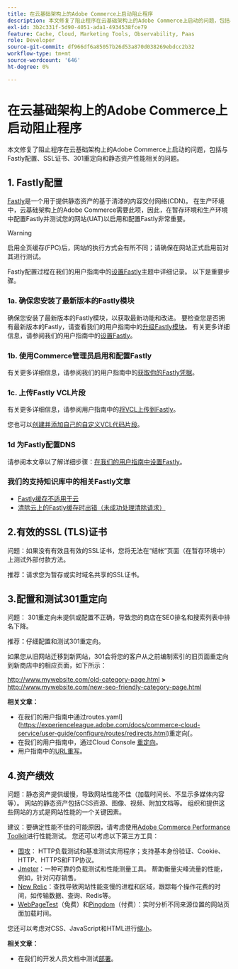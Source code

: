 ```yaml
---
title: 在云基础架构上的Adobe Commerce上启动阻止程序
description: 本文修复了阻止程序在云基础架构上的Adobe Commerce上启动的问题，包括与Fastly配置、SSL证书、301重定向和静态资产性能相关的问题。
exl-id: 3b2c331f-5d90-4051-ada1-4934538fce79
feature: Cache, Cloud, Marketing Tools, Observability, Paas
role: Developer
source-git-commit: df966df6a85057b26d53a870d038269ebdcc2b32
workflow-type: tm+mt
source-wordcount: '646'
ht-degree: 0%

---
```


# 在云基础架构上的Adobe Commerce上启动阻止程序

本文修复了阻止程序在云基础架构上的Adobe Commerce上启动的问题，包括与Fastly配置、SSL证书、301重定向和静态资产性能相关的问题。

## 1. Fastly配置

[Fastly](https://www.fastly.com/)是一个用于提供静态资产的基于清漆的内容交付网络(CDN)。 在生产环境中，云基础架构上的Adobe Commerce需要此项，因此，在暂存环境和生产环境中配置Fastly并测试您的网站(UAT)以启用和配置Fastly非常重要。

>[!WARNING]
>
>启用全页缓存(FPC)后，网站的执行方式会有所不同；请确保在网站正式启用前对其进行测试。

Fastly配置过程在我们的用户指南中的[设置Fastly](https://experienceleague.adobe.com/docs/commerce-cloud-service/user-guide/cdn/setup-fastly/fastly-configuration.html)主题中详细记录。 以下是重要步骤。

### 1a. 确保您安装了最新版本的Fastly模块

确保您安装了最新版本的Fastly模块，以获取最新功能和改进。 要检查您是否拥有最新版本的Fastly，请查看我们的用户指南中的[升级Fastly模块](https://experienceleague.adobe.com/docs/commerce-cloud-service/user-guide/cdn/setup-fastly/fastly-configuration.html#upgrade-the-fastly-module)。 有关更多详细信息，请参阅我们的用户指南中的[设置Fastly](https://experienceleague.adobe.com/docs/commerce-cloud-service/user-guide/cdn/setup-fastly/fastly-configuration.html)。

### 1b. 使用Commerce管理员启用和配置Fastly

有关更多详细信息，请参阅我们的用户指南中的[获取你的Fastly凭据](https://experienceleague.adobe.com/docs/commerce-cloud-service/user-guide/cdn/setup-fastly/fastly-configuration.html#get-fastly-credentials)。

### 1c. 上传Fastly VCL片段

有关更多详细信息，请参阅用户指南中的[将VCL上传到Fastly](https://experienceleague.adobe.com/docs/commerce-cloud-service/user-guide/cdn/setup-fastly/fastly-configuration.html)。

您也可以[创建并添加自己的自定义VCL代码片段](https://experienceleague.adobe.com/docs/commerce-cloud-service/user-guide/cdn/custom-vcl-snippets/fastly-vcl-custom-snippets.html)。

### 1d 为Fastly配置DNS


请参阅本文章以了解详细步骤：[在我们的用户指南中设置Fastly](https://experienceleague.adobe.com/docs/commerce-cloud-service/user-guide/cdn/setup-fastly/fastly-configuration.html#update-dns-configuration-with-development-settings)。

### 我们的支持知识库中的相关Fastly文章

* [Fastly缓存不适用于云](/help/troubleshooting/miscellaneous/fastly-caching-is-not-working-on-magento-cloud.md)
* [清除云上的Fastly缓存时出错（未成功处理清除请求）](/help/troubleshooting/miscellaneous/error-purging-fastly-cache-on-cloud-the-purge-request-was-not-processed-successfully.md)

## 2.有效的SSL (TLS)证书

问题：如果没有有效且有效的SSL证书，您将无法在“结帐”页面（在暂存环境中）上测试外部付款方法。

推荐&#x200B;**：**&#x200B;请求您为暂存或实时域名共享的SSL证书。


## 3.配置和测试301重定向

问题： 301重定向未提供或配置不正确，导致您的商店在SEO排名和搜索列表中排名下降。

推荐&#x200B;**：**&#x200B;仔细配置和测试301重定向。

如果您从旧网站迁移到新网站，301会将您的客户从之前编制索引的旧页面重定向到新商店中的相应页面，如下所示：

http://www.mywebsite.com/old-category-page.html **>** http://www.mywebsite.com/new-seo-friendly-category-page.html

**相关文章：**

* 在我们的用户指南中通过routes.yaml](https://experienceleague.adobe.com/docs/commerce-cloud-service/user-guide/configure/routes/redirects.html)重定向[。
* 在我们的用户指南中，通过Cloud Console [重定向](https://experienceleague.adobe.com/docs/commerce-cloud-service/user-guide/project/overview.html)。
* 用户指南中的[URL重写](https://experienceleague.adobe.com/docs/commerce-admin/marketing/seo/url-rewrites/url-rewrite.html)。

## 4.资产绩效

问题：静态资产提供缓慢，导致网站性能不佳（加载时间长、不显示多媒体内容等）。 网站的静态资产包括CSS资源、图像、视频、附加文档等。 组织和提供这些网站的方式是网站性能的一个关键因素。

建议：要确定性能不佳的可能原因，请考虑使用[Adobe Commerce Performance Toolkit](https://github.com/magento/magento2/tree/2.3/setup/performance-toolkit)进行性能测试。 您还可以考虑以下第三方工具：

* [围攻](https://www.joedog.org/siege-home)： HTTP负载测试和基准测试实用程序；支持基本身份验证、Cookie、HTTP、HTTPS和FTP协议。
* [Jmeter](https://jmeter.apache.org/)：一种可靠的负载测试和性能测量工具。 帮助衡量尖峰流量的性能，例如，针对闪存销售。
* [New Relic](https://support.newrelic.com/)：查找导致网站性能变慢的进程和区域，跟踪每个操作花费的时间，如传输数据、查询、Redis等。
* [WebPageTest](https://www.webpagetest.org/)（免费）和[Pingdom](https://www.pingdom.com/)（付费）：实时分析不同来源位置的网站页面加载时间。

您还可以考虑对CSS、JavaScript和HTML进行[缩小](https://experienceleague.adobe.com/docs/commerce-cloud-service/user-guide/configure-store/store-settings.html)。

**相关文章：**

* 在我们的开发人员文档中测试[部署](https://experienceleague.adobe.com/docs/commerce-cloud-service/user-guide/develop/test/staging-and-production.html)。
